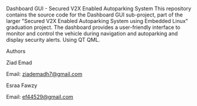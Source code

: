 Dashboard GUI - Secured V2X Enabled Autoparking System
This repository contains the source code for the Dashboard GUI sub-project, part of the larger "Secured V2X Enabled Autoparking System using Embedded Linux" graduation project.
The dashboard provides a user-friendly interface to monitor and control the vehicle during navigation and autoparking and display security alerts.
Using QT QML.

Authors

Ziad Emad

Email: ziademadh7@gmail.com

Esraa Fawzy

Email: ef44529@gmail.com
